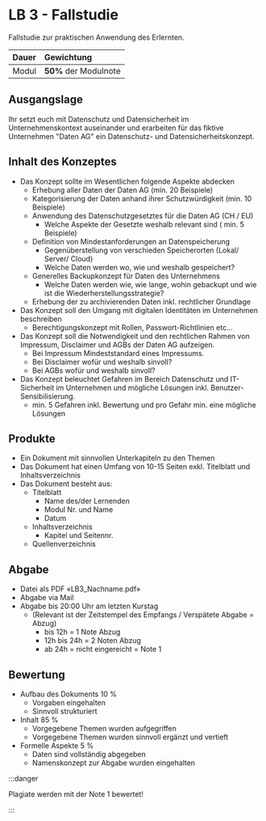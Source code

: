 # LB 3 - Fallstudie

Fallstudie zur praktischen Anwendung des Erlernten.

| **Dauer**  | **Gewichtung**        |
| :--------- | :-------------------- |
| Modul | **50%** der Modulnote |

## Ausgangslage

Ihr setzt euch mit Datenschutz und Datensicherheit im Unternehmenskontext auseinander und erarbeiten für das fiktive Unternehmen "Daten AG" ein Datenschutz- und Datensicherheitskonzept.

## Inhalt des Konzeptes

-	Das Konzept sollte im Wesentlichen folgende Aspekte abdecken
    -	Erhebung aller Daten der Daten AG (min. 20 Beispiele)
    -   Kategorisierung der Daten anhand ihrer Schutzwürdigkeit (min. 10 Beispiele)
    - Anwendung des Datenschutzgesetztes für die Daten AG (CH / EU)
        - Welche Aspekte der Gesetzte weshalb relevant sind ( min. 5 Beispiele)
    - Definition von Mindestanforderungen an Datenspeicherung
        - Gegenüberstellung von verschieden Speicherorten (Lokal/ Server/ Cloud)
        - Welche Daten werden wo, wie und weshalb gespeichert?
    - Generelles Backupkonzept für Daten des Unternehmens
        - Welche Daten werden wie, wie lange, wohin gebackupt und wie ist die Wiederherstellungsstrategie?
    - Erhebung der zu archivierenden Daten inkl. rechtlicher Grundlage
-	Das Konzept soll den Umgang mit digitalen Identitäten im Unternehmen beschreiben
    - Berechtigungskonzept mit Rollen, Passwort-Richtlinien etc...
-	Das Konzept soll die Notwendigkeit und den rechtlichen Rahmen von Impressum, Disclaimer und AGBs der Daten AG aufzeigen.
    - Bei Impressum Mindeststandard eines Impressums.
    - Bei Disclaimer wofür und weshalb sinvoll?
    - Bei AGBs wofür und weshalb sinvoll?
-	Das Konzept beleuchtet Gefahren im Bereich Datenschutz und IT-Sicherheit im Unternehmen und mögliche Lösungen inkl. Benutzer-Sensibilisierung.
    - min. 5 Gefahren inkl. Bewertung und pro Gefahr min. eine mögliche Lösungen 

## Produkte

-	Ein Dokument mit sinnvollen Unterkapiteln zu den Themen
-	Das Dokument hat einen Umfang von 10-15 Seiten exkl. Titelblatt und Inhaltsverzeichnis
-	Das Dokument besteht aus:
    -	Titelblatt
        - Name des/der Lernenden
        - Modul Nr. und Name
        - Datum
    - Inhaltsverzeichnis
        - Kapitel und Seitennr.
    - Quellenverzeichnis

## Abgabe

-	Datei als PDF «LB3_Nachname.pdf»
-	Abgabe via Mail
-	Abgabe bis 20:00 Uhr am letzten Kurstag
    - (Relevant ist der Zeitstempel des Empfangs / Verspätete Abgabe = Abzug)
        - bis 12h = 1 Note Abzug
        - 12h bis 24h = 2 Noten Abzug
        - ab 24h = nicht eingereicht = Note 1

## Bewertung

- Aufbau des Dokuments 10 %
    - Vorgaben eingehalten
    - Sinnvoll strukturiert
- Inhalt 85 %
    - Vorgegebene Themen wurden aufgegriffen
    - Vorgegebene Themen wurden sinnvoll ergänzt und vertieft
- Formelle Aspekte 5 %
    - Daten sind vollständig abgegeben
    - Namenskonzept zur Abgabe wurden eingehalten

:::danger

Plagiate werden mit der Note 1 bewertet!

:::
